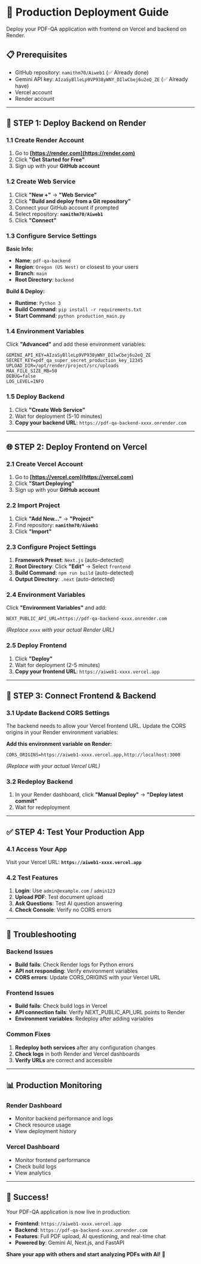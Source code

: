 # 🚀 Production Deployment Guide

Deploy your PDF-QA application with frontend on Vercel and backend on Render.

## 📋 Prerequisites

- GitHub repository: `namithm70/Aiweb1` (✅ Already done)
- Gemini API key: `AIzaSyBlleLp9VP938yWNY_DIlwCbej6u2eQ_ZE` (✅ Already have)
- Vercel account
- Render account

---

## 🔧 **STEP 1: Deploy Backend on Render**

### 1.1 Create Render Account
1. Go to **[https://render.com](https://render.com)**
2. Click **"Get Started for Free"**
3. Sign up with your **GitHub account**

### 1.2 Create Web Service
1. Click **"New +"** → **"Web Service"**
2. Click **"Build and deploy from a Git repository"**
3. Connect your GitHub account if prompted
4. Select repository: **`namithm70/Aiweb1`**
5. Click **"Connect"**

### 1.3 Configure Service Settings

**Basic Info:**
- **Name**: `pdf-qa-backend`
- **Region**: `Oregon (US West)` or closest to your users
- **Branch**: `main`
- **Root Directory**: `backend`

**Build & Deploy:**
- **Runtime**: `Python 3`
- **Build Command**: `pip install -r requirements.txt`
- **Start Command**: `python production_main.py`

### 1.4 Environment Variables
Click **"Advanced"** and add these environment variables:

```
GEMINI_API_KEY=AIzaSyBlleLp9VP938yWNY_DIlwCbej6u2eQ_ZE
SECRET_KEY=pdf_qa_super_secret_production_key_12345
UPLOAD_DIR=/opt/render/project/src/uploads
MAX_FILE_SIZE_MB=50
DEBUG=false
LOG_LEVEL=INFO
```

### 1.5 Deploy Backend
1. Click **"Create Web Service"**
2. Wait for deployment (5-10 minutes)
3. **Copy your backend URL**: `https://pdf-qa-backend-xxxx.onrender.com`

---

## 🌐 **STEP 2: Deploy Frontend on Vercel**

### 2.1 Create Vercel Account
1. Go to **[https://vercel.com](https://vercel.com)**
2. Click **"Start Deploying"**
3. Sign up with your **GitHub account**

### 2.2 Import Project
1. Click **"Add New..."** → **"Project"**
2. Find repository: **`namithm70/Aiweb1`**
3. Click **"Import"**

### 2.3 Configure Project Settings
1. **Framework Preset**: `Next.js` (auto-detected)
2. **Root Directory**: Click **"Edit"** → Select `frontend`
3. **Build Command**: `npm run build` (auto-detected)
4. **Output Directory**: `.next` (auto-detected)

### 2.4 Environment Variables
Click **"Environment Variables"** and add:

```
NEXT_PUBLIC_API_URL=https://pdf-qa-backend-xxxx.onrender.com
```
*(Replace `xxxx` with your actual Render URL)*

### 2.5 Deploy Frontend
1. Click **"Deploy"**
2. Wait for deployment (2-5 minutes)
3. **Copy your frontend URL**: `https://aiweb1-xxxx.vercel.app`

---

## 🔗 **STEP 3: Connect Frontend & Backend**

### 3.1 Update Backend CORS Settings

The backend needs to allow your Vercel frontend URL. Update the CORS origins in your Render environment variables:

**Add this environment variable on Render:**
```
CORS_ORIGINS=https://aiweb1-xxxx.vercel.app,http://localhost:3000
```
*(Replace with your actual Vercel URL)*

### 3.2 Redeploy Backend
1. In your Render dashboard, click **"Manual Deploy"** → **"Deploy latest commit"**
2. Wait for redeployment

---

## ✅ **STEP 4: Test Your Production App**

### 4.1 Access Your App
Visit your Vercel URL: **`https://aiweb1-xxxx.vercel.app`**

### 4.2 Test Features
1. **Login**: Use `admin@example.com` / `admin123`
2. **Upload PDF**: Test document upload
3. **Ask Questions**: Test AI question answering
4. **Check Console**: Verify no CORS errors

---

## 🐛 **Troubleshooting**

### Backend Issues
- **Build fails**: Check Render logs for Python errors
- **API not responding**: Verify environment variables
- **CORS errors**: Update CORS_ORIGINS with your Vercel URL

### Frontend Issues  
- **Build fails**: Check build logs in Vercel
- **API connection fails**: Verify NEXT_PUBLIC_API_URL points to Render
- **Environment variables**: Redeploy after adding variables

### Common Fixes
1. **Redeploy both services** after any configuration changes
2. **Check logs** in both Render and Vercel dashboards
3. **Verify URLs** are correct and accessible

---

## 📊 **Production Monitoring**

### Render Dashboard
- Monitor backend performance and logs
- Check resource usage
- View deployment history

### Vercel Dashboard  
- Monitor frontend performance
- Check build logs
- View analytics

---

## 🎉 **Success!**

Your PDF-QA application is now live in production:

- **Frontend**: `https://aiweb1-xxxx.vercel.app`
- **Backend**: `https://pdf-qa-backend-xxxx.onrender.com`  
- **Features**: Full PDF upload, AI questioning, and real-time chat
- **Powered by**: Gemini AI, Next.js, and FastAPI

**Share your app with others and start analyzing PDFs with AI!** 🚀
